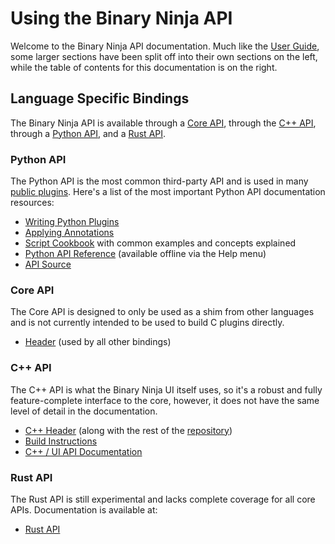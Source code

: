 # Using the Binary Ninja API

Welcome to the Binary Ninja API documentation. Much like the [User Guide](../guide/index.md), some larger sections have been split off into their own sections on the left, while the table of contents for this documentation is on the right.

## Language Specific Bindings

The Binary Ninja API is available through a [Core API](#core-api), through the [C++ API](#c-api), through a [Python API](#python-api), and a [Rust API](#rust-api).

### Python API

The Python API is the most common third-party API and is used in many [public plugins](https://github.com/vector35/community-plugins). Here's a list of the most important Python API documentation resources:

 - [Writing Python Plugins](plugins.md)
 - [Applying Annotations](annotation.md)
 - [Script Cookbook](cookbook.md) with common examples and concepts explained
 - [Python API Reference](https://api.binary.ninja/) (available offline via the Help menu)
 - [API Source](https://github.com/Vector35/binaryninja-api/tree/dev/python)

### Core API

The Core API is designed to only be used as a shim from other languages and is not currently intended to be used to build C plugins directly.

 - [Header](https://github.com/Vector35/binaryninja-api/blob/dev/binaryninjacore.h) (used by all other bindings)

### C++ API

The C++ API is what the Binary Ninja UI itself uses, so it's a robust and fully feature-complete interface to the core, however, it does not have the same level of detail in the documentation.

 - [C++ Header](https://github.com/Vector35/binaryninja-api/blob/dev/binaryninjaapi.h) (along with the rest of the [repository](https://github.com/Vector35/binaryninja-api))
 - [Build Instructions](https://github.com/Vector35/binaryninja-api#building)
 - [C++ / UI API Documentation](https://api.binary.ninja/cpp/)

### Rust API

The Rust API is still experimental and lacks complete coverage for all core APIs. Documentation is available at:

 - [Rust API](https://dev-rust.binary.ninja/)

